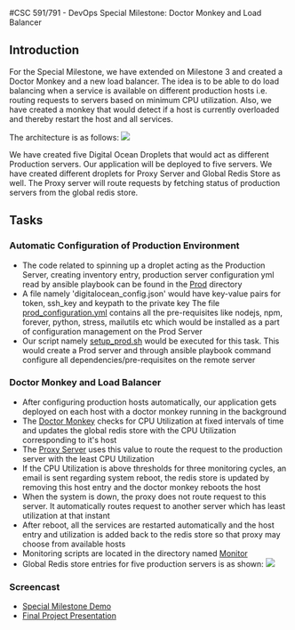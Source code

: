 #CSC 591/791 - DevOps Special Milestone: Doctor Monkey and Load Balancer

## Introduction

For the Special Milestone, we have extended on Milestone 3 and created a Doctor Monkey and a new load balancer. The idea is to be able to do load balancing when a service is available on different production hosts i.e. routing requests to servers based on minimum CPU utilization. Also, we have created a monkey that would detect if a host is currently overloaded and thereby restart the host and all services.

The architecture is as follows:
![](https://cloud.githubusercontent.com/assets/9260911/11605617/ba8124dc-9ad2-11e5-9ec6-37354ae3da91.png)


We have created five Digital Ocean Droplets that would act as different Production servers. Our application will be deployed to five servers.
We have created different droplets for Proxy Server and Global Redis Store as well. The Proxy server will route requests by fetching status of production servers from the global redis store.

## Tasks

### Automatic Configuration of Production Environment
* The code related to spinning up a droplet acting as the Production Server, creating inventory entry, production server configuration yml read by ansible playbook can be found in the [Prod](https://github.com/amittal91/DevOps-Project-SpecialMilestone/tree/master/Prod) directory
* A file namely 'digitalocean_config.json' would have key-value pairs for token, ssh_key and keypath to the private key
The file [prod_configuration.yml](https://github.com/amittal91/DevOps-Project-SpecialMilestone/blob/master/Prod/prod_configuration.yml) contains all the pre-requisites like nodejs, npm, forever, python, stress, mailutils etc which would be installed as a part of configuration management on the Prod Server
* Our script namely [setup_prod.sh](https://github.com/amittal91/DevOps-Project-SpecialMilestone/blob/master/setup_prod.sh) would be executed for this task. This would create a Prod server and through ansible playbook command configure all dependencies/pre-requisites on the remote server

### Doctor Monkey and Load Balancer
* After configuring production hosts automatically, our application gets deployed on each host with a doctor monkey running in the background
* The [Doctor Monkey](https://github.com/amittal91/DevOps-Project-SpecialMilestone/blob/master/Monitor/restartMonkey.py) checks for CPU Utilization at fixed intervals of time and updates the global redis store with the CPU Utilization corresponding to it's host
* The [Proxy Server](https://github.com/amittal91/DevOps-Project-SpecialMilestone/blob/master/Proxy/proxyServer.js) uses this value to route the request to the production server with the least CPU Utilization
* If the CPU Utilization is above thresholds for three monitoring cycles, an email is sent regarding system reboot, the redis store is updated by removing this host entry and the doctor monkey reboots the host
* When the system is down, the proxy does not route request to this server. It automatically routes request to another server which has least utilization at that instant
* After reboot, all the services are restarted automatically and the host entry and utilization is added back to the redis store so that proxy may choose from available hosts
* Monitoring scripts are located in the directory named [Monitor](https://github.com/amittal91/DevOps-Project-SpecialMilestone/tree/master/Monitor)
* Global Redis store entries for five production servers is as shown:
![](https://cloud.githubusercontent.com/assets/9260911/11605673/cde01212-9ad3-11e5-8f63-144275a32393.png)

### Screencast

* [Special Milestone Demo](https://youtu.be/aCoeJkiS6A8)
* [Final Project Presentation](https://youtu.be/sflEYYqAPq0)
